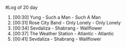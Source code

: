 #Log of 20 day

1. [00:30] Yung - Such a Man - Such A Man
1. [00:31] Rose City Band - Only Lonely - Only Lonely
1. [00:34] Sevdaliza - Shabrang - Wallflower
1. [00:37] The Weather Station - Atlantic - Atlantic
1. [00:41] Sevdaliza - Shabrang - Wallflower
